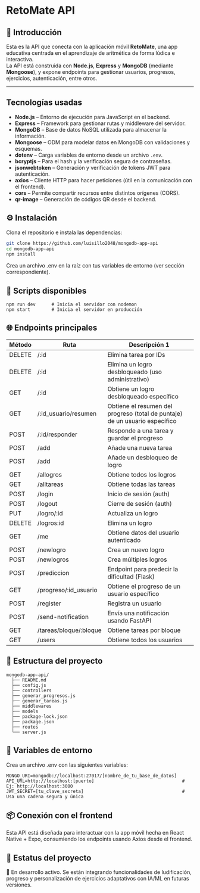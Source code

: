 # RetoMate API

## 🧠 Introducción

Esta es la API que conecta con la aplicación móvil **RetoMate**, una app educativa centrada en el aprendizaje de aritmética de forma lúdica e interactiva.  
La API está construida con **Node.js**, **Express** y **MongoDB** (mediante **Mongoose**), y expone endpoints para gestionar usuarios, progresos, ejercicios, autenticación, entre otros.

---

## Tecnologías usadas

- **Node.js** – Entorno de ejecución para JavaScript en el backend.
- **Express** – Framework para gestionar rutas y middleware del servidor.
- **MongoDB** – Base de datos NoSQL utilizada para almacenar la información.
- **Mongoose** – ODM para modelar datos en MongoDB con validaciones y esquemas.
- **dotenv** – Carga variables de entorno desde un archivo `.env`.
- **bcryptjs** – Para el hash y la verificación segura de contraseñas.
- **jsonwebtoken** – Generación y verificación de tokens JWT para autenticación.
- **axios** – Cliente HTTP para hacer peticiones (útil en la comunicación con el frontend).
- **cors** – Permite compartir recursos entre distintos orígenes (CORS).
- **qr-image** – Generación de códigos QR desde el backend.

## ⚙️ Instalación

Clona el repositorio e instala las dependencias:

```bash
git clone https://github.com/luisillo2048/mongodb-app-api
cd mongodb-app-api
npm install
```

Crea un archivo .env en la raíz con tus variables de entorno (ver sección correspondiente).

## 🧪 Scripts disponibles

```
npm run dev      # Inicia el servidor con nodemon
npm start        # Inicia el servidor en producción
```

## 🌐 Endpoints principales

| Método  | Ruta                    | Descripción                                 1                               |
| ------  | ----------------------- | --------------------------------------------------------------------------- |
| DELETE  | /:id                    | Elimina tarea por IDs                                                       |
| DELETE  | /:id                    | Elimina un logro desbloqueado (uso administrativo)                          |
| GET     | /:id                    | Obtiene un logro desbloqueado específico                                    |
| GET     | /:id_usuario/resumen    | Obtiene el resumen del progreso (total de puntaje) de un usuario específico |
| POST    | /:id/responder          | Responde a una tarea y guardar el progreso                                  |
| POST    | /add                    | Añade una nueva tarea                                                       |
| POST    | /add                    | Añade un desbloqueo de logro                                                |
| GET     | /allogros               | Obtiene todos los logros                                                    |
| GET     | /alltareas              | Obtiene todas las tareas                                                    |
| POST    | /login                  | Inicio de sesión (auth)                                                     |
| POST    | /logout                 | Cierre de sesión (auth)                                                     |
| PUT     | /logro/:id              | Actualiza un logro                                                          |
| DELETE  | /logros:id              | Elimina un logro                                                            |
| GET     | /me                     | Obtiene datos del usuario autenticado                                       |
| POST    | /newlogro               | Crea un nuevo logro                                                         |
| POST    | /newlogros              | Crea múltiples logros                                                       |
| POST    | /prediccion             | Endpoint para predecir la dificultad (Flask)                                |
| GET     | /progreso/:id_usuario   | Obtiene el progreso de un usuario específico                                |
| POST    | /register               | Registra un usuario                                                         |
| POST    | /send-notification      | Envía una notificación usando FastAPI                                       |
| GET     | /tareas/bloque/:bloque  | Obtiene tareas por bloque                                                   |
| GET     | /users                  | Obtiene todos los usuarios                                                  |


## 📁 Estructura del proyecto

```
mongodb-app-api/
  ├── README.md
  ├── config.js
  ├── controllers
  ├── generar_progresos.js
  ├── generar_tareas.js
  ├── middlewares
  ├── models
  ├── package-lock.json
  ├── package.json
  ├── routes
  └── server.js
```

## 🧩 Variables de entorno

Crea un archivo .env con las siguientes variables:

```
MONGO_URI=mongodb://localhost:27017/[nombre_de_tu_base_de_datos]
API_URL=http://localhost:[puerto]                                 # Ej: http://localhost:3000
JWT_SECRET=[tu_clave_secreta]                                     # Usa una cadena segura y única
````

## 📦 Conexión con el frontend

Esta API está diseñada para interactuar con la app móvil hecha en React Native + Expo, consumiendo los endpoints usando Axios desde el frontend.

## 📌 Estatus del proyecto

🚧 En desarrollo activo. Se están integrando funcionalidades de ludificación, progreso y personalización de ejercicios adaptativos con IA/ML en futuras versiones.